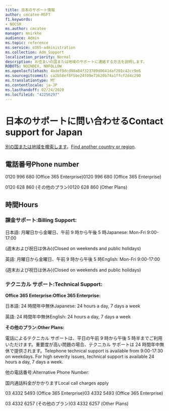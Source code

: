 ```yaml
---
title: 日本のサポート情報
author: cmcatee-MSFT
f1.keywords:
- NOCSH
ms.author: cmcatee
manager: mnirkhe
audience: Admin
ms.topic: reference
ms.service: o365-administration
ms.collection: Adm_Support
localization_priority: Normal
description: お住まいの国または地域のサポートに連絡する方法を説明します。
ROBOTS: NOINDEX, NOFOLLOW
ms.openlocfilehash: 4adef9dcd98a84f323789d0641daf201c42cc9e6
ms.sourcegitcommit: ca2b58ef8f5be24f09e73620b74a1ffcf2d4c290
ms.translationtype: MT
ms.contentlocale: ja-JP
ms.lasthandoff: 02/24/2020
ms.locfileid: "42256297"
---
```

# <a name="contact-support-for-japan"></a><span data-ttu-id="b53e4-103">日本のサポートに問い合わせる</span><span class="sxs-lookup"><span data-stu-id="b53e4-103">Contact support for Japan</span></span>

<span data-ttu-id="b53e4-104">[別の国または地域を検索します](../contact-support-for-business-products.md)。</span><span class="sxs-lookup"><span data-stu-id="b53e4-104">[Find another country or region](../contact-support-for-business-products.md).</span></span>

## <a name="phone-number"></a><span data-ttu-id="b53e4-105">電話番号</span><span class="sxs-lookup"><span data-stu-id="b53e4-105">Phone number</span></span>
<span data-ttu-id="b53e4-106">0120 996 680 (Office 365 Enterprise)</span><span class="sxs-lookup"><span data-stu-id="b53e4-106">0120 996 680 (Office 365 Enterprise)</span></span>

<span data-ttu-id="b53e4-107">0120 628 860 (その他のプラン)</span><span class="sxs-lookup"><span data-stu-id="b53e4-107">0120 628 860 (Other Plans)</span></span>

## <a name="hours"></a><span data-ttu-id="b53e4-108">時間</span><span class="sxs-lookup"><span data-stu-id="b53e4-108">Hours</span></span>
### <a name="billing-support"></a><span data-ttu-id="b53e4-109">課金サポート:</span><span class="sxs-lookup"><span data-stu-id="b53e4-109">Billing Support:</span></span>

<span data-ttu-id="b53e4-110">日本語: 月曜日から金曜日、午前 9 時から午後 5 時</span><span class="sxs-lookup"><span data-stu-id="b53e4-110">Japanese: Mon-Fri 9:00-17:00</span></span>

<span data-ttu-id="b53e4-111">(週末および祝日は休み)</span><span class="sxs-lookup"><span data-stu-id="b53e4-111">(Closed on weekends and public holidays)</span></span>

<span data-ttu-id="b53e4-112">英語: 月曜日から金曜日、午前 9 時から午後 5 時</span><span class="sxs-lookup"><span data-stu-id="b53e4-112">English: Mon-Fri 9:00-17:00</span></span>

<span data-ttu-id="b53e4-113">(週末および祝日は休み)</span><span class="sxs-lookup"><span data-stu-id="b53e4-113">(Closed on weekends and public holidays)</span></span>

### <a name="technical-support"></a><span data-ttu-id="b53e4-114">テクニカル サポート:</span><span class="sxs-lookup"><span data-stu-id="b53e4-114">Technical Support:</span></span>

<span data-ttu-id="b53e4-115">**Office 365 Enterprise:**</span><span class="sxs-lookup"><span data-stu-id="b53e4-115">**Office 365 Enterprise:**</span></span>

<span data-ttu-id="b53e4-116">日本語: 24 時間年中無休</span><span class="sxs-lookup"><span data-stu-id="b53e4-116">Japanese: 24 hours a day, 7 days a week</span></span>

<span data-ttu-id="b53e4-117">英語: 24 時間年中無休</span><span class="sxs-lookup"><span data-stu-id="b53e4-117">English: 24 hours a day, 7 days a week</span></span>

<span data-ttu-id="b53e4-118">**その他のプラン:**</span><span class="sxs-lookup"><span data-stu-id="b53e4-118">**Other Plans:**</span></span>

<span data-ttu-id="b53e4-p101">電話によるテクニカル サポートは、平日の午前 9 時から午後 5 時半までご利用いただけます。重要度が高い問題の場合、テクニカル サポートは 24 時間年中無休で提供されます。</span><span class="sxs-lookup"><span data-stu-id="b53e4-p101">Telephone technical support is available from 9:00-17:30 on weekdays. For high severity issues, technical support is available 24 hours a day, 7 days a week.</span></span>

<span data-ttu-id="b53e4-121">他の電話番号:</span><span class="sxs-lookup"><span data-stu-id="b53e4-121">Alternative Phone Number:</span></span>

<span data-ttu-id="b53e4-122">国内通話料金がかかります</span><span class="sxs-lookup"><span data-stu-id="b53e4-122">Local call charges apply</span></span>

<span data-ttu-id="b53e4-123">03 4332 5493 (Office 365 Enterprise)</span><span class="sxs-lookup"><span data-stu-id="b53e4-123">03 4332 5493 (Office 365 Enterprise)</span></span>

<span data-ttu-id="b53e4-124">03 4332 6257 (その他のプラン)</span><span class="sxs-lookup"><span data-stu-id="b53e4-124">03 4332 6257 (Other Plans)</span></span>